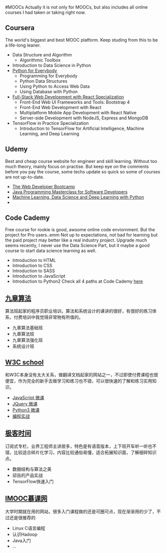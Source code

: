 #MOOCs
Actually it is not only for MOOCs, but also includes all online courses I had taken or taking right now.

## Coursera
The world's biggest and best MOOC platform. Keep studing from this to be a life-long leaner.
- Data Structure and Algorithm
  - Algorithmic Toolbox
- Introduction to Data Science in Python
- [Python for Everybody](https://www.coursera.org/specializations/python)
  - Programming for Everybody
  - Python Data Structures
  - Using Python to Access Web Data
  - Using Database with Python
- [Full-Stack Web Development with React Specialization](https://www.coursera.org/specializations/full-stack-react)
  - Front-End Web UI Frameworks and Tools: Bootstrap 4
  - Front-End Web Development with React
  - Multiplatform Mobile App Development with React Native
  - Server-side Development with NodeJS, Express and MongoDB
- TensorFlow in Practice Specialization
  - Introduction to TensorFlow for Artificial Intelligence, Machine Learning, and Deep Learning

## Udemy
Best and cheap course website for engineer and skill learning. Without too much theory, mainly focus on practise. But keep eye on the comments before you pay the course, some techs update so quick so some of courses are not up-to-date.
- [The Web Developer Bootcamp](https://www.udemy.com/the-web-developer-bootcamp/)
- [Java Programming Masterclass for Software Developers](https://www.udemy.com/java-the-complete-java-developer-course/)
- [Machine Learning, Data Science and Deep Learning with Python](https://www.udemy.com/data-science-and-machine-learning-with-python-hands-on/)
- 

## Code Cademy
Free course for rookie is good, awsome online code enviornment. But the project for Pro users..emm Not up to expectations, not bad for learning but the paid project may better like a real industry project. Upgrade much seems recently, I never use the Data Science Part, but it maybe a good course to start data science learning as well.
- Introduction to HTML
- Introduction to CSS
- Introduction to SASS
- Introduction to JavaScript
- Introduction to Python2
Check all 4 paths at Code Cademy [here](https://www.codecademy.com/catalog/subject/all)

## [九章算法](https://www.jiuzhang.com/)
算法班起家的程序员职业培训，算法和系统设计的课讲的很好，有很好的练习体系，付费培训中我觉得非常物有所值的。
- 九章算法基础班
- 九章算法班
- 九章算法强化班
- 系统设计班


## [W3C school](https://www.w3cschool.cn/)
和W3C本身没有太大关系，做翻译文档起家的网站之一，不过即使付费课程也很便宜，作为完全的新手去做学习和练习也不错，可以很快速的了解和练习实用知识。
- [JavaScript 微课](https://www.w3cschool.cn/minicourse/play/jscourse)
- [JQuery 微课](https://www.w3cschool.cn/minicourse/play/jquerycourse)
- [Python3 微课](https://www.w3cschool.cn/minicourse/play/python3course)
- [编程实战](https://www.w3cschool.cn/codecamp/list)

## [极客时间](https://www.geekbang.org)
订阅式专栏，业界工程师主讲居多，特色是有语音版本，上下班开车听一听也不错，比较适合碎片化学习，内容比较通俗易懂，适合拓展知识面，了解细碎知识点。
- 数据结构与算法之美
- 邱岳的产品实战
- TensorFlow快速入门

## [IMOOC慕课网](https://www.imooc.com)
大学时期就在用的网站，很多入门课程做的还是可圈可点，现在渐渐用的少了，不过还是很推荐的
- Linux C语言编程
- 认识Hadoop
- Java入门
- ...
